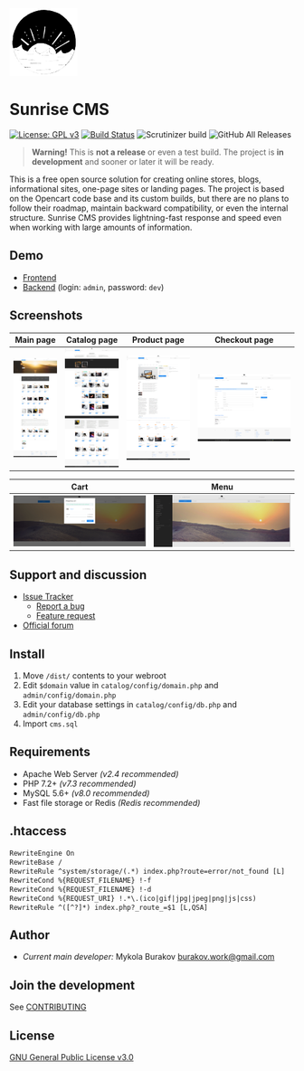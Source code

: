 ![Sunrise CMS Logo](git-res/logo.png)

# Sunrise CMS

[![License: GPL v3](https://img.shields.io/badge/License-GPLv3-blue.svg)](https://www.gnu.org/licenses/gpl-3.0)
[![Build Status](https://travis-ci.com/Nickbur/Sunrise_CMS_Project.svg?branch=master)](https://travis-ci.com/Nickbur/Sunrise_CMS_Project)
![Scrutinizer build](https://img.shields.io/scrutinizer/build/g/Nickbur/Sunrise_CMS_Project.svg)
![GitHub All Releases](https://img.shields.io/github/downloads/Nickbur/Sunrise_CMS_Project/total.svg)


> **Warning!**
> This is **not a release** or even a test build. The project is **in development** and sooner or later it will be ready.

This is a free open source solution for creating online stores, blogs, informational sites, one-page sites or landing pages.
The project is based on the Opencart code base and its custom builds, but there are no plans to follow their roadmap, maintain backward compatibility, or even the internal structure. Sunrise CMS provides lightning-fast response and speed even when working with large amounts of information.

## Demo
* [Frontend](https://sunrise-cms.freelance-team.su/)   
* [Backend](https://sunrise-cms.freelance-team.su/admin/) (login: ```admin```, password: ```dev```)

## Screenshots
Main page | Catalog page | Product page | Checkout page
--- | --- | --- | ---
![Sunrise CMS Demo main](git-res/screenshot-main.jpg) | ![Sunrise CMS Demo catalog](git-res/screenshot-catalog.jpg) | ![Sunrise CMS Demo product](git-res/screenshot-product.png) | ![Sunrise CMS Demo checkout](git-res/screenshot-checkout.png)

Cart | Menu
--- | ---
![Sunrise CMS Demo cart](git-res/screenshot-cart.png) | ![Sunrise CMS Demo menu](git-res/screenshot-menu.jpg)

## Support and discussion
* [Issue Tracker](https://github.com/Nickbur/Sunrise_CMS_Project/issues)  
  * [Report a bug](https://github.com/Nickbur/Sunrise_CMS_Project/issues/new?assignees=&labels=bug%2C+help+wanted%2C+invalid&template=bug_report.md&title=%5BBUG%5D+...)  
  * [Feature request](https://github.com/Nickbur/Sunrise_CMS_Project/issues/new?assignees=&labels=enhancement&template=feature_request.md&title=)  
* [Official forum](https://freelance-team.su/forum/2-sunrise-cms/)

## Install
1. Move ```/dist/``` contents to your webroot
2. Edit ```$domain``` value in ```catalog/config/domain.php``` and ```admin/config/domain.php```
3. Edit your database settings in ```catalog/config/db.php``` and ```admin/config/db.php```
4. Import ```cms.sql```

## Requirements
* Apache Web Server *(v2.4 recommended)*  
* PHP 7.2+ *(v7.3 recommended)*  
* MySQL 5.6+ *(v8.0 recommended)*  
* Fast file storage or Redis *(Redis recommended)*

## .htaccess
```
RewriteEngine On  
RewriteBase /  
RewriteRule ^system/storage/(.*) index.php?route=error/not_found [L]  
RewriteCond %{REQUEST_FILENAME} !-f  
RewriteCond %{REQUEST_FILENAME} !-d  
RewriteCond %{REQUEST_URI} !.*\.(ico|gif|jpg|jpeg|png|js|css)  
RewriteRule ^([^?]*) index.php?_route_=$1 [L,QSA]
```

## Author

* *Current main developer:* Mykola Burakov burakov.work@gmail.com

## Join the development
See [CONTRIBUTING](https://github.com/Nickbur/Sunrise_CMS_Project/blob/master/CONTRIBUTING.md)

## License
[GNU General Public License v3.0](https://github.com/Nickbur/Sunrise_CMS_Project/blob/master/LICENSE)

